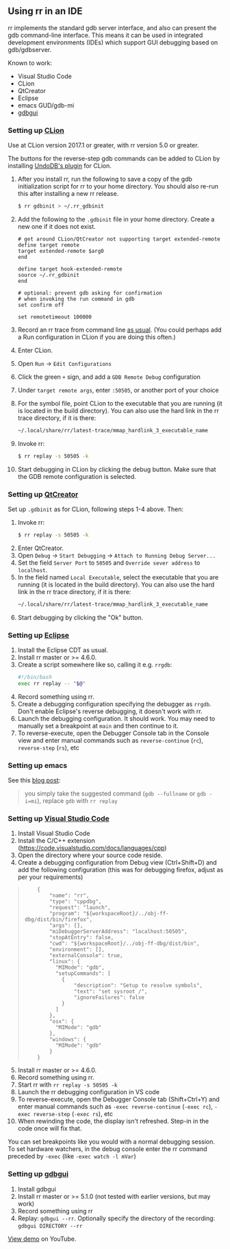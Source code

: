 ## Using rr in an IDE

rr implements the standard gdb server interface, and also can present the gdb command-line interface. This means it can be used in integrated development environments (IDEs) which support GUI debugging based on gdb/gdbserver.

Known to work:
* Visual Studio Code
* CLion
* QtCreator
* Eclipse
* emacs GUD/gdb-mi
* [gdbgui](https://gdbgui.com)

### Setting up [CLion](https://www.jetbrains.com/clion/)

Use at CLion version 2017.1 or greater, with rr version 5.0 or greater.

The buttons for the reverse-step gdb commands can be added to CLion by installing [UndoDB's plugin](https://plugins.jetbrains.com/clion/plugin/8620-undo-reversible-debugging-integration) for CLion.

1. After you install rr, run the following to save a copy of the gdb initialization script for rr to your home directory. You should also re-run this after installing a new rr release.

    ```bash
    $ rr gdbinit > ~/.rr_gdbinit
    ```
2. Add the following to the `.gdbinit` file in your home directory. Create a new one if it does not exist.

    ```gdb
    # get around CLion/QtCreator not supporting target extended-remote
    define target remote
    target extended-remote $arg0
    end

    define target hook-extended-remote
    source ~/.rr_gdbinit
    end

    # optional: prevent gdb asking for confirmation
    # when invoking the run command in gdb
    set confirm off

    set remotetimeout 100000

    ```
3. Record an rr trace from command line [as usual](Usage). (You could perhaps add a Run configuration in CLion if you are doing this often.)
4. Enter CLion.
5. Open `Run` -> `Edit Configurations`
6. Click the green `+` sign, and add a `GDB Remote Debug` configuration
7. Under `target remote args`, enter `:50505`, or another port of your choice
8. For the symbol file, point CLion to the executable that you are running (it is located in the build directory). You can also use the hard link in the rr trace directory, if it is there:
    ```bash
    ~/.local/share/rr/latest-trace/mmap_hardlink_3_executable_name
    ```
9. Invoke rr:
    ```bash
    $ rr replay -s 50505 -k
    ```
10. Start debugging in CLion by clicking the debug button. Make sure that the GDB remote configuration is selected.

### Setting up [QtCreator](http://doc.qt.io/qtcreator/)

Set up `.gdbinit` as for CLion, following steps 1-4 above. Then:

1. Invoke rr:
    ```bash
    $ rr replay -s 50505 -k
    ```
2. Enter QtCreator.
3. Open `Debug` -> `Start Debugging` -> `Attach to Running Debug Server...`
4. Set the field `Server Port` to `50505` and `Override sever address` to `localhost`.
5. In the field named `Local Executable`, select the executable that you are running (it is located in the build directory). You can also use the hard link in the rr trace directory, if it is there:
    ```bash
    ~/.local/share/rr/latest-trace/mmap_hardlink_3_executable_name
    ```
6. Start debugging by clicking the "Ok" button.

### Setting up [Eclipse](https://eclipse.org/)

1. Install the Eclipse CDT as usual.
2. Install rr master or >= 4.6.0.
3. Create a script somewhere like so, calling it e.g. `rrgdb`:
    ```bash
    #!/bin/bash
    exec rr replay -- "$@"
    ```
4. Record something using rr.
5. Create a debugging configuration specifying the debugger as `rrgdb`. Don't enable Eclipse's reverse debugging, it doesn't work with rr.
6. Launch the debugging configuration. It should work. You may need to manually set a breakpoint at `main` and then continue to it.
7. To reverse-execute, open the Debugger Console tab in the Console view and enter manual commands such as `reverse-continue` (`rc`), `reverse-step` (`rs`), etc

### Setting up emacs

See this [blog post](http://notes.secretsauce.net/notes/2017/02/24_interfacing-rr-to-gdb-in-gnu-emacs.html):
> you simply take the suggested command (`gdb --fullname` or `gdb -i=mi`), replace `gdb` with `rr replay`

### Setting up [Visual Studio Code](https://code.visualstudio.com/)

1. Install Visual Studio Code
2. Install the C/C++ extension (https://code.visualstudio.com/docs/languages/cpp)
3. Open the directory where your source code reside.
4. Create a debugging configuration from Debug view (Ctrl+Shift+D) and add the following configuration (this was for debugging firefox, adjust as per your requirements)
>         {
>             "name": "rr",
>             "type": "cppdbg",
>             "request": "launch",
>             "program": "${workspaceRoot}/../obj-ff-dbg/dist/bin/firefox",
>             "args": [],
>             "miDebuggerServerAddress": "localhost:50505",
>             "stopAtEntry": false,
>             "cwd": "${workspaceRoot}/../obj-ff-dbg/dist/bin",
>             "environment": [],
>             "externalConsole": true,
>             "linux": {
>               "MIMode": "gdb",
>               "setupCommands": [
>                 {
>                     "description": "Setup to resolve symbols",
>                     "text": "set sysroot /",
>                     "ignoreFailures": false
>                 }
>               ]
>             },
>             "osx": {
>               "MIMode": "gdb"
>             },
>             "windows": {
>               "MIMode": "gdb"
>             }
>         }
5. Install rr master or >= 4.6.0.
6. Record something using rr.
7. Start rr with ```rr replay -s 50505 -k```
8. Launch the rr debugging configuration in VS code
9. To reverse-execute, open the Debugger Console tab (Shift+Ctrl+Y) and enter manual commands such as `-exec reverse-continue` (`-exec rc`), `-exec reverse-step` (`-exec rs`), etc
10. When rewinding the code, the display isn't refreshed. Step-in in the code once will fix that.

You can set breakpoints like you would with a normal debugging session. To set hardware watchers, in the debug console enter the rr command preceded by ```-exec``` (like ```-exec watch -l mVar```)

### Setting up [gdbgui](https://gdbgui.com/)
1. Install gdbgui
2. Install rr master or >= 5.1.0 (not tested with earlier versions, but may work)
3. Record something using rr
4. Replay: `gdbgui --rr`. Optionally specify the directory of the recording: `gdbgui DIRECTORY --rr`

[View demo](https://www.youtube.com/watch?v=WijcPxOang0) on YouTube.
